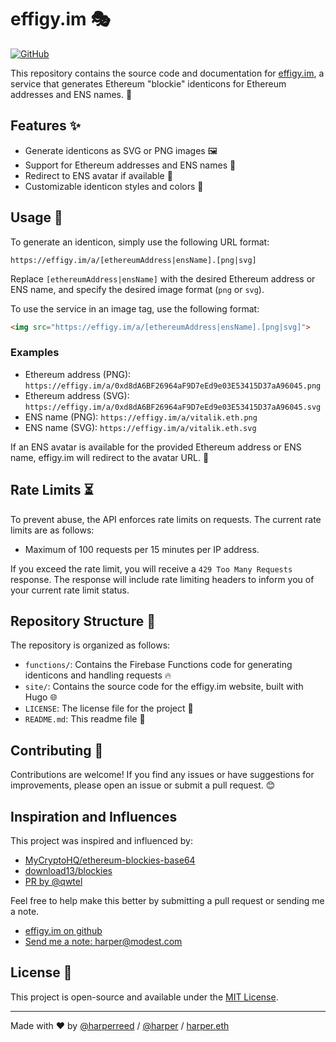 # effigy.im 🎭

[![GitHub](https://img.shields.io/github/license/harperreed/effigy.im?style=flat-square)](https://github.com/harperreed/effigy.im/blob/main/LICENSE)

This repository contains the source code and documentation for [effigy.im](https://effigy.im), a service that generates Ethereum "blockie" identicons for Ethereum addresses and ENS names. 🌈

## Features ✨

- Generate identicons as SVG or PNG images 🖼️
- Support for Ethereum addresses and ENS names 🔖
- Redirect to ENS avatar if available 🔀
- Customizable identicon styles and colors 🎨

## Usage 🚀

To generate an identicon, simply use the following URL format:

```
https://effigy.im/a/[ethereumAddress|ensName].[png|svg]
```

Replace `[ethereumAddress|ensName]` with the desired Ethereum address or ENS name, and specify the desired image format (`png` or `svg`).

To use the service in an image tag, use the following format:

```html
<img src="https://effigy.im/a/[ethereumAddress|ensName].[png|svg]">
```

### Examples

- Ethereum address (PNG): `https://effigy.im/a/0xd8dA6BF26964aF9D7eEd9e03E53415D37aA96045.png`
- Ethereum address (SVG): `https://effigy.im/a/0xd8dA6BF26964aF9D7eEd9e03E53415D37aA96045.svg`
- ENS name (PNG): `https://effigy.im/a/vitalik.eth.png`
- ENS name (SVG): `https://effigy.im/a/vitalik.eth.svg`

If an ENS avatar is available for the provided Ethereum address or ENS name, effigy.im will redirect to the avatar URL. 🌠

## Rate Limits ⏳

To prevent abuse, the API enforces rate limits on requests. The current rate limits are as follows:

- Maximum of 100 requests per 15 minutes per IP address.

If you exceed the rate limit, you will receive a `429 Too Many Requests` response. The response will include rate limiting headers to inform you of your current rate limit status.

## Repository Structure 📂

The repository is organized as follows:

- `functions/`: Contains the Firebase Functions code for generating identicons and handling requests 🔥
- `site/`: Contains the source code for the effigy.im website, built with Hugo 🌐
- `LICENSE`: The license file for the project 📜
- `README.md`: This readme file 📖

## Contributing 🤝

Contributions are welcome! If you find any issues or have suggestions for improvements, please open an issue or submit a pull request. 😊

## Inspiration and Influences

This project was inspired and influenced by:

- [MyCryptoHQ/ethereum-blockies-base64](https://github.com/MyCryptoHQ/ethereum-blockies-base64)
- [download13/blockies](https://github.com/download13/blockies)
- [PR by @qwtel](https://github.com/download13/blockies/pull/12)

Feel free to help make this better by submitting a pull request or sending me a note.

- [effigy.im on github](https://github.com/harperreed/effigy.im)
- [Send me a note: harper@modest.com](mailto:harper@modest.com)

## License 📄

This project is open-source and available under the [MIT License](LICENSE).

---

Made with ❤️ by [@harperreed](https://github.com/harperreed) / [@harper](https://twitter.com/harper) / [harper.eth](https://art.pizza/harper.eth)
